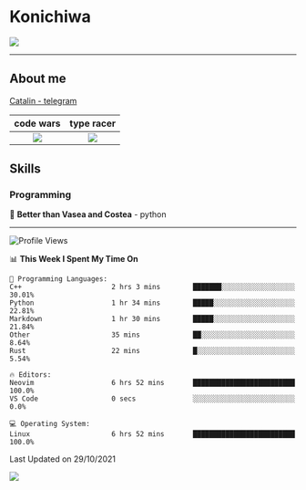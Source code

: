 # Konichiwa
![](https://github.com/Catalinhimself/Catalinhimself/blob/main/Sakura_Nene_CPP.jpg)

---

## About me
[Catalin - telegram](https://t.me/catalinhimself) 


code wars             |  type racer
:-------------------------:|:-------------------------:
[![](https://www.codewars.com/users/Catalinhimself/badges/micro)](https://www.codewars.com/users/Catalinhimself)  |  [![](https://data.typeracer.com/misc/badge?user=catalinhimself)](https://data.typeracer.com/pit/profile?user=catalinhimself&ref=badge)


## Skills
### Programming
🥇 **Better than Vasea and Costea** - python

-----
<!--START_SECTION:waka-->
![Profile Views](http://img.shields.io/badge/Profile%20Views-9-blue)

📊 **This Week I Spent My Time On** 

```text
💬 Programming Languages: 
C++                      2 hrs 3 mins        ███████░░░░░░░░░░░░░░░░░░   30.01% 
Python                   1 hr 34 mins        █████░░░░░░░░░░░░░░░░░░░░   22.81% 
Markdown                 1 hr 30 mins        █████░░░░░░░░░░░░░░░░░░░░   21.84% 
Other                    35 mins             ██░░░░░░░░░░░░░░░░░░░░░░░   8.64% 
Rust                     22 mins             █░░░░░░░░░░░░░░░░░░░░░░░░   5.54%

🔥 Editors: 
Neovim                   6 hrs 52 mins       █████████████████████████   100.0% 
VS Code                  0 secs              ░░░░░░░░░░░░░░░░░░░░░░░░░   0.0%

💻 Operating System: 
Linux                    6 hrs 52 mins       █████████████████████████   100.0%

```


 Last Updated on 29/10/2021
<!--END_SECTION:waka-->

![](https://github-readme-stats.vercel.app/api/wakatime?username=catalinhimself&theme=calm&layout=compact)

  



